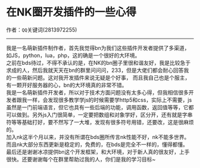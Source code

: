 # 在NK圈开发插件的一些心得  
作者：`QQ`关键词(2813972255)  

********  

我是一名萌新插件制作者，首先我觉得bn为我们这些插件开发者提供了多渠道，如JS，python，lua，php，这的确是一个很好的大环境。  
之前在bds待过，不得不承认的是，在NK的bn圈子里很和谐友好，我是比较急于求成的人，然后我就天天在bn的群里问问问，233，但是大佬们都会耐心回答我的一些萌新问题。这对我开发插件来说无疑是个好事，
而且我自己也是个服主，有一颗开好服务器的心，bn的大环境真的非常不错。  
我是一名萌新插件开发者，所以对于技术方面问题没有太多心得，但我相信很多开发者跟我一样，会发现很多教学学js的时候需要学http5和css，实际上不需要，js虽然是一门前端语言，但它也具有一些后端的功能，调用函数，返回值等等，它都可以做到。另外js入门很简单，一定要把数组和对象学好，区分开，还有就是字串符等等基础打好，要不然写了一大堆，发现有很多符号用错，还要改，这是很麻烦的。  
加入nk这半个月以来，并没有所谓在bds圈所传言nk性能不好，nk不能多世界。而且nk大部分东西更新是稳定的，免费的，在bds是完全不一样的，懂得都懂。  
最后还是谢谢冰凉提供bn这个开发框架，和大环境，对于新人真的很友好，上手很快。还要谢谢每个在群里帮助过我的人，你们是我的学习目标~  

